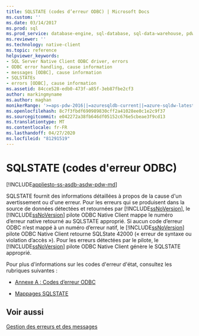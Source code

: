 ```yaml
---
title: SQLSTATE (codes d’erreur ODBC) | Microsoft Docs
ms.custom: ''
ms.date: 03/14/2017
ms.prod: sql
ms.prod_service: database-engine, sql-database, sql-data-warehouse, pdw
ms.reviewer: ''
ms.technology: native-client
ms.topic: reference
helpviewer_keywords:
- SQL Server Native Client ODBC driver, errors
- ODBC error handling, cause information
- messages [ODBC], cause information
- SQLSTATEs
- errors [ODBC], cause information
ms.assetid: 84cce528-edb0-473f-a85f-3eb87fbe2cf3
author: markingmyname
ms.author: maghan
monikerRange: '>=aps-pdw-2016||=azuresqldb-current||=azure-sqldw-latest||>=sql-server-2016||=sqlallproducts-allversions||>=sql-server-linux-2017||=azuresqldb-mi-current'
ms.openlocfilehash: 8c7f3fbdf690989830cff2a41028ee0c1e2c9f37
ms.sourcegitcommit: e042272a38fb646df05152c676e5cbeae3f9cd13
ms.translationtype: MT
ms.contentlocale: fr-FR
ms.lasthandoff: 04/27/2020
ms.locfileid: "81291519"
---
```

# <a name="sqlstate-odbc-error-codes"></a>SQLSTATE (codes d'erreur ODBC)
[!INCLUDE[appliesto-ss-asdb-asdw-pdw-md](../../includes/appliesto-ss-asdb-asdw-pdw-md.md)]

  SQLSTATE fournit des informations détaillées à propos de la cause d'un avertissement ou d'une erreur. Pour les erreurs qui se produisent dans la source de données détectées et retournées par [!INCLUDE[ssNoVersion](../../includes/ssnoversion-md.md)], le [!INCLUDE[ssNoVersion](../../includes/ssnoversion-md.md)] pilote ODBC Native Client mappe le numéro d’erreur native retourné au SQLSTATE approprié. Si aucun code d’erreur ODBC n’est mappé à un numéro d’erreur natif, le [!INCLUDE[ssNoVersion](../../includes/ssnoversion-md.md)] pilote ODBC Native Client retourne SQLState 42000 (« erreur de syntaxe ou violation d’accès »). Pour les erreurs détectées par le pilote, le [!INCLUDE[ssNoVersion](../../includes/ssnoversion-md.md)] pilote ODBC Native Client génère le SQLSTATE approprié.  
  
 Pour plus d'informations sur les codes d'erreur d'état, consultez les rubriques suivantes :  
  
-   [Annexe A : Codes d’erreur ODBC](https://go.microsoft.com/fwlink/?LinkId=89356)  
  
-   [Mappages SQLSTATE](https://go.microsoft.com/fwlink/?LinkId=89355)  
  
## <a name="see-also"></a>Voir aussi  
 [Gestion des erreurs et des messages](../../relational-databases/native-client-odbc-error-messages/handling-errors-and-messages.md)  
  
  
